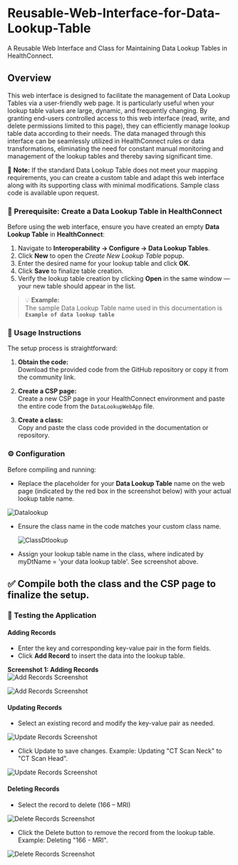 # Reusable-Web-Interface-for-Data-Lookup-Table
A Reusable Web Interface and Class for Maintaining Data Lookup Tables in HealthConnect.
## Overview
This web interface is designed to facilitate the management of Data Lookup Tables via a user-friendly web page. It is particularly useful when your lookup table values are large, dynamic, and frequently changing. By granting end-users controlled access to this web interface (read, write, and delete permissions limited to this page), they can efficiently manage lookup table data according to their needs.
The data managed through this interface can be seamlessly utilized in HealthConnect rules or data transformations, eliminating the need for constant manual monitoring and management of the lookup tables and thereby saving significant time.

🚨 **Note:** If the standard Data Lookup Table does not meet your mapping requirements, you can create a custom table and adapt this web interface along with its supporting class with minimal modifications. Sample class code is available upon request.

### 🧩 Prerequisite: Create a Data Lookup Table in HealthConnect

Before using the web interface, ensure you have created an empty **Data Lookup Table** in **HealthConnect**:

1. Navigate to **Interoperability → Configure → Data Lookup Tables**.  
2. Click **New** to open the *Create New Lookup Table* popup.  
3. Enter the desired name for your lookup table and click **OK**.  
4. Click **Save** to finalize table creation.  
5. Verify the lookup table creation by clicking **Open** in the same window — your new table should appear in the list.  

> 💡 **Example:**  
> The sample Data Lookup Table name used in this documentation is  
> **`Example of data lookup table`**

### 🚀 Usage Instructions

The setup process is straightforward:

1. **Obtain the code:**  
   Download the provided code from the GitHub repository or copy it from the community link.

2. **Create a CSP page:**  
   Create a new CSP page in your HealthConnect environment and paste the entire code from the `DataLookupWebApp` file.

3. **Create a class:**  
   Copy and paste the class code provided in the documentation or repository.

### ⚙️ Configuration

Before compiling and running:

- Replace the placeholder for your **Data Lookup Table** name on the web page (indicated by the red box in the screenshot below) with your actual lookup table name.

![Datalookup](Images/DataLookup.png)

- Ensure the class name in the code matches your custom class name.

  ![ClassDtlookup](Images/ClassDtLookup.png)

-	Assign your lookup table name in the class, where indicated by myDtName = 'your data lookup table'. See screenshot above.

## ✅ Compile both the class and the CSP page to finalize the setup.

### 🧪 Testing the Application

#### Adding Records

- Enter the key and corresponding key-value pair in the form fields.  
- Click **Add Record** to insert the data into the lookup table.

**Screenshot 1: Adding Records**  
![Add Records Screenshot](Images/AddRecord1.png)

![Add Records Screenshot](Images/AddRecord2.png)

####  Updating Records
-	Select an existing record and modify the key-value pair as needed.
  
![Update Records Screenshot](Images/UpdateRecord1.png)

-  Click Update to save changes. 
Example: Updating "CT Scan Neck" to "CT Scan Head".

![Update Records Screenshot](Images/UpdateRecord2.png)

#### Deleting Records
-	Select the record to delete (166 – MRI)

![Delete Records Screenshot](Images/DeleteRecord1.png)

-	Click the Delete button to remove the record from the lookup table.
Example: Deleting "166 - MRI".

![Delete Records Screenshot](Images/DeleteRecord2.png)



